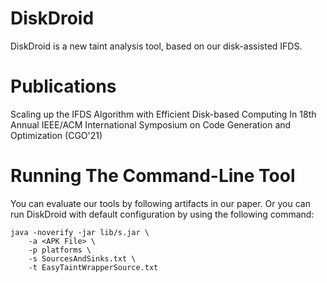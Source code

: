 # DiskDroid
DiskDroid is a new taint analysis tool, based on our disk-assisted IFDS.
# Publications
Scaling up the IFDS Algorithm with Efficient Disk-based Computing In 18th Annual IEEE/ACM International Symposium on Code Generation and Optimization (CGO'21)
# Running The Command-Line Tool
You can evaluate our tools by following artifacts in our paper. Or you can run DiskDroid with default configuration by using the following command:

```
java -noverify -jar lib/s.jar \
    -a <APK File> \
    -p platforms \
    -s SourcesAndSinks.txt \
    -t EasyTaintWrapperSource.txt
```
